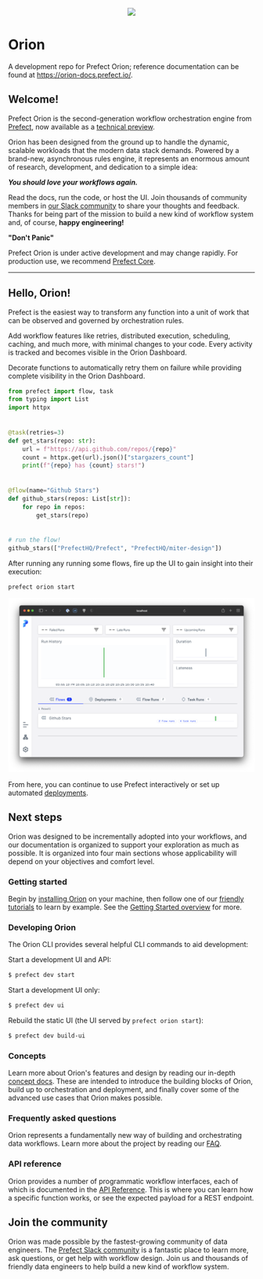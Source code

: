 <p align="center"><img src="https://github.com/PrefectHQ/orion/blob/main/docs/img/logos/prefect-orion-constellation-banner-light.png" width=1000></p>

# Orion

A development repo for Prefect Orion; reference documentation can be found at https://orion-docs.prefect.io/.

## Welcome!

Prefect Orion is the second-generation workflow orchestration engine from [Prefect](https://www.prefect.io), now available as a [technical preview](https://orion-docs.prefect.io/faq/#why-is-orion-a-technical-preview).

Orion has been designed from the ground up to handle the dynamic, scalable workloads that the modern data stack demands. Powered by a brand-new, asynchronous rules engine, it represents an enormous amount of research, development, and dedication to a simple idea:

_**You should love your workflows again.**_

Read the docs, run the code, or host the UI. Join thousands of community members in [our Slack community](https://www.prefect.io/slack) to share your thoughts and feedback. Thanks for being part of the mission to build a new kind of workflow system and, of course, **happy engineering!**

**"Don't Panic"**

Prefect Orion is under active development and may change rapidly. For production use, we recommend [Prefect Core](https://github.com/prefecthq/prefect).

---

## Hello, Orion!

Prefect is the easiest way to transform any function into a unit of work that can be observed and governed by orchestration rules.

Add workflow features like retries, distributed execution, scheduling, caching, and much more, with minimal changes to your code. Every activity is tracked and becomes visible in the Orion Dashboard.

Decorate functions to automatically retry them on failure while providing complete visibility in the Orion Dashboard.

```python
from prefect import flow, task
from typing import List
import httpx


@task(retries=3)
def get_stars(repo: str):
    url = f"https://api.github.com/repos/{repo}"
    count = httpx.get(url).json()["stargazers_count"]
    print(f"{repo} has {count} stars!")


@flow(name="Github Stars")
def github_stars(repos: List[str]):
    for repo in repos:
        get_stars(repo)


# run the flow!
github_stars(["PrefectHQ/Prefect", "PrefectHQ/miter-design"])
```

After running any running some flows, fire up the UI to gain insight into their execution:

```bash
prefect orion start
```

![](/docs/img/tutorials/hello-orion-dashboard.png)

From here, you can continue to use Prefect interactively or set up automated [deployments](https://orion-docs.prefect.io/concepts/deployments).

## Next steps

Orion was designed to be incrementally adopted into your workflows, and our documentation is organized to support your exploration as much as possible. It is organized into four main sections whose applicability will depend on your objectives and comfort level.

### Getting started

Begin by [installing Orion](https://orion-docs.prefect.io/getting-started/installation) on your machine, then follow one of our [friendly tutorials](https://orion-docs.prefect.io/tutorials/first-steps) to learn by example. See the [Getting Started overview](https://orion-docs.prefect.io/getting-started/overview) for more.

### Developing Orion

The Orion CLI provides several helpful CLI commands to aid development:

Start a development UI and API:

```bash
$ prefect dev start
```

Start a development UI only:

```bash
$ prefect dev ui
```

Rebuild the static UI (the UI served by `prefect orion start`):

```bash
$ prefect dev build-ui
```

### Concepts

Learn more about Orion's features and design by reading our in-depth [concept docs](https://orion-docs.prefect.io/concepts/overview). These are intended to introduce the building blocks of Orion, build up to orchestration and deployment, and finally cover some of the advanced use cases that Orion makes possible.

### Frequently asked questions

Orion represents a fundamentally new way of building and orchestrating data workflows. Learn more about the project by reading our [FAQ](https://orion-docs.prefect.io/faq).

### API reference

Orion provides a number of programmatic workflow interfaces, each of which is documented in the [API Reference](https://orion-docs.prefect.io/api-ref/overview). This is where you can learn how a specific function works, or see the expected payload for a REST endpoint.

## Join the community

Orion was made possible by the fastest-growing community of data engineers. The [Prefect Slack community](https://prefect.io/slack) is a fantastic place to learn more, ask questions, or get help with workflow design. Join us and thousands of friendly data engineers to help build a new kind of workflow system.
